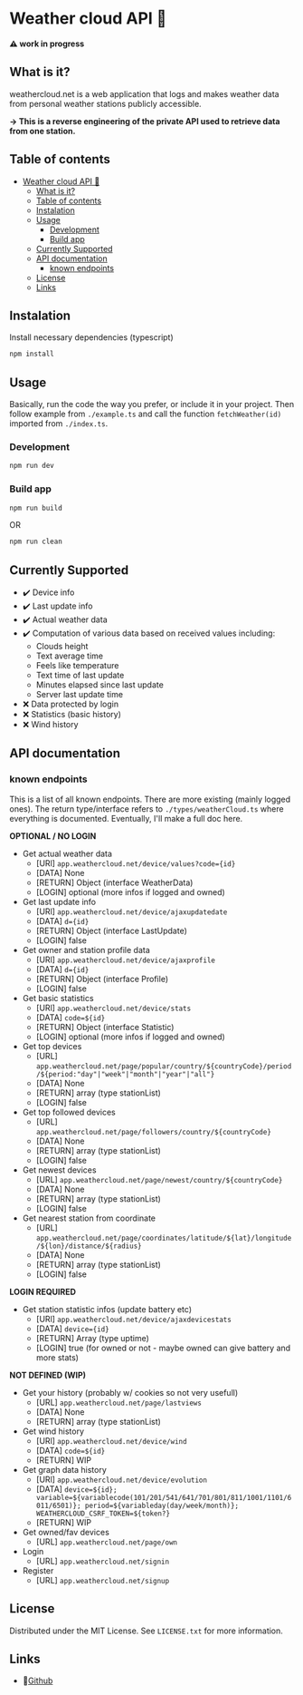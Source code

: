 # Weather cloud API 📡

**⚠️ work in progress**

## What is it?

weathercloud.net is a web application that logs and makes weather data from personal weather stations publicly accessible.

**-> This is a reverse engineering of the private API used to retrieve data from one station.**

## Table of contents

- [Weather cloud API 📡](#weather-cloud-api-)
  - [What is it?](#what-is-it)
  - [Table of contents](#table-of-contents)
  - [Instalation](#instalation)
  - [Usage](#usage)
    - [Development](#development)
    - [Build app](#build-app)
  - [Currently Supported](#currently-supported)
  - [API documentation](#api-documentation)
    - [known endpoints](#known-endpoints)
  - [License](#license)
  - [Links](#links)

## Instalation

Install necessary dependencies (typescript)

```bash
npm install
```

## Usage

Basically, run the code the way you prefer, or include it in your project. Then follow example from `./example.ts` and call the function `fetchWeather(id)` imported from `./index.ts`.

### Development

```bash
npm run dev
```

### Build app

```bash
npm run build
```

OR

```bash
npm run clean
```

## Currently Supported

 - ✔️ Device info
 - ✔️ Last update info
 - ✔️ Actual weather data
 - ✔️ Computation of various data based on received values including:
   - Clouds height 
   - Text average time 
   - Feels like temperature
   - Text time of last update
   - Minutes elapsed since last update
   - Server last update time
 - ❌ Data protected by login
 - ❌ Statistics (basic history)
 - ❌ Wind history

## API documentation

### known endpoints

This is a list of all known endpoints. There are more existing (mainly logged ones). The return type/interface refers to `./types/weatherCloud.ts` where everything is documented. Eventually, I'll make a full doc here.

**OPTIONAL / NO LOGIN**

 - Get actual weather data
   - [URl] `app.weathercloud.net/device/values?code={id}`
   - [DATA] None
   - [RETURN] Object (interface WeatherData)
   - [LOGIN] optional (more infos if logged and owned)
 - Get last update info
   - [URl] `app.weathercloud.net/device/ajaxupdatedate`
   - [DATA] `d={id}`
   - [RETURN] Object (interface LastUpdate)
   - [LOGIN] false
 - Get owner and station profile data
   - [URl] `app.weathercloud.net/device/ajaxprofile`
   - [DATA] `d={id}`
   - [RETURN] Object (interface Profile)
   - [LOGIN] false
 - Get basic statistics
   - [URl] `app.weathercloud.net/device/stats`
   - [DATA] `code=${id}`
   - [RETURN] Object (interface Statistic)
   - [LOGIN] optional (more infos if logged and owned)
 - Get top devices
   - [URL] `app.weathercloud.net/page/popular/country/${countryCode}/period/${period:"day"|"week"|"month"|"year"|"all"}`
   - [DATA] None
   - [RETURN] array (type stationList)
   - [LOGIN] false
 - Get top followed devices
   - [URL] `app.weathercloud.net/page/followers/country/${countryCode}`
   - [DATA] None
   - [RETURN] array (type stationList)
   - [LOGIN] false
 - Get newest devices
   - [URL] `app.weathercloud.net/page/newest/country/${countryCode}`
   - [DATA] None
   - [RETURN] array (type stationList)
   - [LOGIN] false
 - Get nearest station from coordinate
   - [URL] `app.weathercloud.net/page/coordinates/latitude/${lat}/longitude/${lon}/distance/${radius}`
   - [DATA] None
   - [RETURN] array (type stationList)
   - [LOGIN] false

**LOGIN REQUIRED**

 - Get station statistic infos (update battery etc)
   - [URl] `app.weathercloud.net/device/ajaxdevicestats`
   - [DATA] `device={id}`
   - [RETURN] Array (type uptime)
   - [LOGIN] true (for owned or not - maybe owned can give battery and more stats)


**NOT DEFINED (WIP)**
 - Get your history (probably w/ cookies so not very usefull)
   - [URL] `app.weathercloud.net/page/lastviews`
   - [DATA] None
   - [RETURN] array (type stationList)
 - Get wind history
   - [URl] `app.weathercloud.net/device/wind`
   - [DATA] `code=${id}`
   - [RETURN] WIP
 - Get graph data history
   - [URl] `app.weathercloud.net/device/evolution`
   - [DATA] `device=${id}; variable=${variablecode(101/201/541/641/701/801/811/1001/1101/6011/6501)}; period=${variableday(day/week/month)}; WEATHERCLOUD_CSRF_TOKEN=${token?}`
   - [RETURN] WIP
 - Get owned/fav devices
   - [URL] `app.weathercloud.net/page/own`
 - Login
   - [URL] `app.weathercloud.net/signin`
 - Register
   - [URL] `app.weathercloud.net/signup`

## License

Distributed under the MIT License. See `LICENSE.txt` for more information.

## Links

- 📡[Github](https://github.com/maxime-mrl/weathercloud-api)